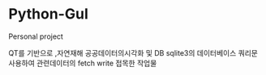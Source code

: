 # Python-GuI
Personal project



QT를 기반으로 ,자연재해  공공데이터의시각화 및 DB sqlite3의 데이터베이스  쿼리문사용하여 관련데이터의 fetch write 접목한 작업물
